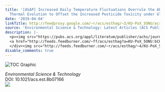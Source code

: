 ```yaml
---
title: '[ASAP] Increased Daily Temperature Fluctuations Overrule the Ability of Gradual
  Thermal Evolution to Offset the Increased Pesticide Toxicity under Global Warming'
date: '2019-04-04'
linkTitle: http://feedproxy.google.com/~r/acs/esthag/~3/KU-PoX_5ONU/acs.est.8b07166
source: 'Environmental Science & Technology: Latest Articles (ACS Publications)'
description: |-
  <p><img src="https://pubs.acs.org/appl/literatum/publisher/achs/journals/content/esthag/0/esthag.ahead-of-print/acs.est.8b07166/20190404/images/medium/es-2018-07166d_0004.gif" alt="TOC Graphic"/></p><div><cite>Environmental Science & Technology</cite></div><div>DOI: 10.1021/acs.est.8b07166</div><div class="feedflare">
  <a href="http://feeds.feedburner.com/~ff/acs/esthag?a=KU-PoX_5ONU:bCHX3X1j-xE:yIl2AUoC8zA"><img src="http://feeds.feedburner.com/~ff/acs/esthag?d=yIl2AUoC8zA" border="0"></img></a>
  </div><img src="http://feeds.feedburner.com/~r/acs/esthag/~4/KU-PoX_5ONU" height="1" width="1" ...
disable_comments: true
---
```

<p><img src="https://pubs.acs.org/appl/literatum/publisher/achs/journals/content/esthag/0/esthag.ahead-of-print/acs.est.8b07166/20190404/images/medium/es-2018-07166d_0004.gif" alt="TOC Graphic"/></p><div><cite>Environmental Science & Technology</cite></div><div>DOI: 10.1021/acs.est.8b07166</div><div class="feedflare">
<a href="http://feeds.feedburner.com/~ff/acs/esthag?a=KU-PoX_5ONU:bCHX3X1j-xE:yIl2AUoC8zA"><img src="http://feeds.feedburner.com/~ff/acs/esthag?d=yIl2AUoC8zA" border="0"></img></a>
</div><img src="http://feeds.feedburner.com/~r/acs/esthag/~4/KU-PoX_5ONU" height="1" width="1" ...